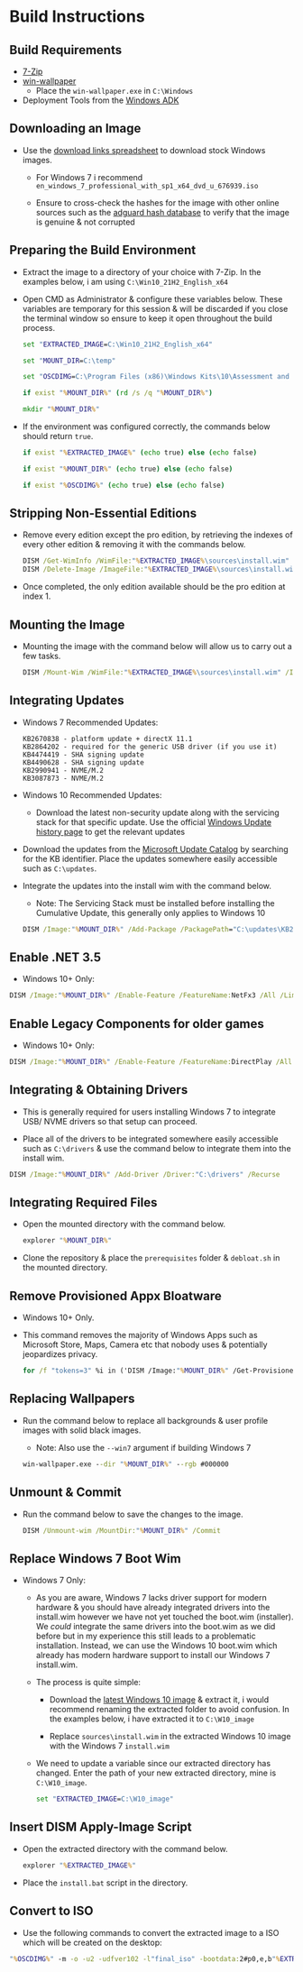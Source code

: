 # Build Instructions

## Build Requirements

- [7-Zip](https://www.7-zip.org)
- [win-wallpaper](https://github.com/amitxv/win-wallpaper/releases)
    - Place the ``win-wallpaper.exe`` in ``C:\Windows``
- Deployment Tools from the [Windows ADK](https://docs.microsoft.com/en-us/windows-hardware/get-started/adk-install)

## Downloading an Image

- Use the [download links spreadsheet](https://docs.google.com/spreadsheets/d/1zTF5uRJKfZ3ziLxAZHh47kF85ja34_OFB5C5bVSPumk/edit#gid=0) to download stock Windows images.

    - For Windows 7 i recommend ``en_windows_7_professional_with_sp1_x64_dvd_u_676939.iso``

    - Ensure to cross-check the hashes for the image with other online sources such as the [adguard hash database](https://files.rg-adguard.net/version/f0bd8307-d897-ef77-dbd6-216fefbe94c5?lang=en-us) to verify that the image is genuine & not corrupted

## Preparing the Build Environment

- Extract the image to a directory of your choice with 7-Zip. In the examples below, i am using ``C:\Win10_21H2_English_x64``

- Open CMD as Administrator & configure these variables below. These variables are temporary for this session & will be discarded if you close the terminal window so ensure to keep it open throughout the build process.

    ```bat
    set "EXTRACTED_IMAGE=C:\Win10_21H2_English_x64"

    set "MOUNT_DIR=C:\temp"

    set "OSCDIMG=C:\Program Files (x86)\Windows Kits\10\Assessment and Deployment Kit\Deployment Tools\amd64\Oscdimg\oscdimg.exe"

    if exist "%MOUNT_DIR%" (rd /s /q "%MOUNT_DIR%")

    mkdir "%MOUNT_DIR%"
    ```

- If the environment was configured correctly, the commands below should return ``true``.

    ```bat
    if exist "%EXTRACTED_IMAGE%" (echo true) else (echo false)

    if exist "%MOUNT_DIR%" (echo true) else (echo false)

    if exist "%OSCDIMG%" (echo true) else (echo false)
    ```

## Stripping Non-Essential Editions

- Remove every edition except the pro edition, by retrieving the indexes of every other edition & removing it with the commands below.

    ```bat
    DISM /Get-WimInfo /WimFile:"%EXTRACTED_IMAGE%\sources\install.wim"
    DISM /Delete-Image /ImageFile:"%EXTRACTED_IMAGE%\sources\install.wim" /Index:[INDEX]
    ```

- Once completed, the only edition available should be the pro edition at index 1.

## Mounting the Image

- Mounting the image with the command below will allow us to carry out a few tasks.

    ```bat
    DISM /Mount-Wim /WimFile:"%EXTRACTED_IMAGE%\sources\install.wim" /Index:1 /MountDir:"%MOUNT_DIR%"
    ```

## Integrating Updates

- Windows 7 Recommended Updates:

    ```
    KB2670838 - platform update + directX 11.1
    KB2864202 - required for the generic USB driver (if you use it)
    KB4474419 - SHA signing update
    KB4490628 - SHA signing update
    KB2990941 - NVME/M.2
    KB3087873 - NVME/M.2
    ```

- Windows 10 Recommended Updates:

    - Download the latest non-security update along with the servicing stack for that specific update. Use the official [Windows Update history page](https://support.microsoft.com/en-us/topic/windows-10-update-history-93345c32-4ae1-6d1c-f885-6c0b718adf3b) to get the relevant updates

- Download the updates from the [Microsoft Update Catalog](https://www.catalog.update.microsoft.com/Home.aspx) by searching for the KB identifier. Place the updates somewhere easily accessible such as ``C:\updates``.

- Integrate the updates into the install wim with the command below.

    - Note: The Servicing Stack must be installed before installing the Cumulative Update, this generally only applies to Windows 10

    ```bat
    DISM /Image:"%MOUNT_DIR%" /Add-Package /PackagePath="C:\updates\KB2670838.msu"
    ```

## Enable .NET 3.5

- Windows 10+ Only:

```bat
DISM /Image:"%MOUNT_DIR%" /Enable-Feature /FeatureName:NetFx3 /All /LimitAccess /Source:"%EXTRACTED_IMAGE%\sources\sxs"
```

## Enable Legacy Components for older games

- Windows 10+ Only:

```bat
DISM /Image:"%MOUNT_DIR%" /Enable-Feature /FeatureName:DirectPlay /All
 ```

 ## Integrating & Obtaining Drivers

 - This is generally required for users installing Windows 7 to integrate USB/ NVME drivers so that setup can proceed.

 - Place all of the drivers to be integrated somewhere easily accessible such as ``C:\drivers`` & use the command below to integrate them into the install wim.

```bat
DISM /Image:"%MOUNT_DIR%" /Add-Driver /Driver:"C:\drivers" /Recurse
```

## Integrating Required Files

- Open the mounted directory with the command below.

    ```bat
    explorer "%MOUNT_DIR%"
    ```

- Clone the repository & place the ``prerequisites`` folder & ``debloat.sh`` in the mounted directory.

## Remove Provisioned Appx Bloatware

- Windows 10+ Only.

- This command removes the majority of Windows Apps such as Microsoft Store, Maps, Camera etc that nobody uses & potentially jeopardizes privacy.

    ```bat
    for /f "tokens=3" %i in ('DISM /Image:"%MOUNT_DIR%" /Get-ProvisionedAppxPackages ^| findstr "PackageName"') do (DISM /Image:"%MOUNT_DIR%" /Remove-ProvisionedAppxPackage /PackageName:%i)
    ```

## Replacing Wallpapers

- Run the command below to replace all backgrounds & user profile images with solid black images.

    - Note: Also use the ``--win7`` argument if building Windows 7

    ```bat
    win-wallpaper.exe --dir "%MOUNT_DIR%" --rgb #000000
    ```

## Unmount & Commit

- Run the command below to save the changes to the image.

    ```bat
    DISM /Unmount-wim /MountDir:"%MOUNT_DIR%" /Commit
    ```

## Replace Windows 7 Boot Wim

- Windows 7 Only:

    - As you are aware, Windows 7 lacks driver support for modern hardware & you should have already integrated drivers into the install.wim however we have not yet touched the boot.wim (installer). We *could* integrate the same drivers into the boot.wim as we did before but in my experience this still leads to a problematic installation. Instead, we can use the Windows 10 boot.wim which already has modern hardware support to install our Windows 7 install.wim.

    - The process is quite simple:

        - Download the [latest Windows 10 image](https://www.microsoft.com/en-gb/software-download/windows10) & extract it, i would recommend renaming the extracted folder to avoid confusion. In the examples below, i have extracted it to ``C:\W10_image``

        - Replace ``sources\install.wim`` in the extracted Windows 10 image with the Windows 7 ``install.wim``

    - We need to update a variable since our extracted directory has changed. Enter the path of your new extracted directory, mine is ``C:\W10_image``.

        ```bat
        set "EXTRACTED_IMAGE=C:\W10_image"
        ```

## Insert DISM Apply-Image Script

- Open the extracted directory with the command below.

    ```bat
    explorer "%EXTRACTED_IMAGE%"
    ```

- Place the ``install.bat`` script in the directory.

## Convert to ISO

- Use the following commands to convert the extracted image to a ISO which will be created on the desktop:

```bat
"%OSCDIMG%" -m -o -u2 -udfver102 -l"final_iso" -bootdata:2#p0,e,b"%EXTRACTED_IMAGE%\boot\etfsboot.com"#pEF,e,b"%EXTRACTED_IMAGE%\efi\microsoft\boot\efisys.bin" "%EXTRACTED_IMAGE%" "%userprofile%\Desktop\final_iso.iso"
```

